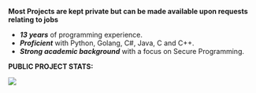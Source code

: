 **Most Projects are kept private but can be made available upon requests relating to jobs**

- ***13 years*** of programming experience.
- ***Proficient*** with Python, Golang, C#, Java, C and C++.
- ***Strong academic background*** with a focus on Secure Programming.





**PUBLIC PROJECT STATS:**

<img align="left" src="https://github-readme-stats.vercel.app/api/top-langs/?username=tychurch01&theme=github_dark&layout=compact&card_width=445&langs_count=10&hide=HTML&hide_border=true"/>
